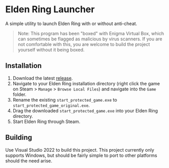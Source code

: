 # Elden Ring Launcher
A simple utility to launch Elden Ring with or without anti-cheat.

> Note: This program has been "boxed" with Enigma Virtual Box, which can sometimes be flagged as malicious by virus scanners.
If you are not comfortable with this, you are welcome to build the project yourself without it being boxed.

## Installation
1. Download the latest [release](https://github.com/v-maxson/EldenRingLauncher/releases).
2. Navigate to your Elden Ring installation directory (right click the game on Steam > `Manage` > `Browse Local Files`)
   and navigate into the `Game` folder.
3. Rename the existing `start_protected_game.exe` to `start_protected_game_original.exe`.
4. Drag the downloaded `start_protected_game.exe` into your Elden Ring directory.
5. Start Elden Ring through Steam.

## Building
Use Visual Studio 2022 to build this project. This project currently only supports Windows, 
but should be fairly simple to port to other platforms should the need arise.
